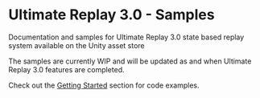 # Ultimate Replay 3.0 - Samples
Documentation and samples for Ultimate Replay 3.0 state based replay system available on the Unity asset store

The samples are currently WIP and will be updated as and when Ultimate Replay 3.0 features are completed.

Check out the [Getting Started](https://github.com/TrivialInteractive/Ultimate-Replay-3.0-Samples/wiki/Getting-Started) section for code examples.
